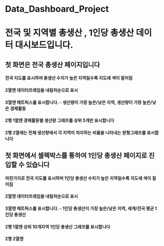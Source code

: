 # Data_Dashboard_Project

# 전국 및 지역별 총생산 , 1인당 총생산 데이터 대시보드입니다.

## 첫 화면은 전국 총생산 페이지입니다
#### 전국 지도를 표시하며 총생산 수치가 높은 지역일수록 지도에 색이 짙어짐
#### 2열엔 데이터프레임을 내림차순으로 표시
#### 3열엔 매트릭스를 표시합니다. - 생산량이 가장 높은/낮은 지역, 생산량이 가장 높은/낮은 경제활동
#### 2행 1열엔 경제활동별 생산량 그래프를 상위 5개만 표시합니다
#### 2행 2열에는 전체 생산량에서 각 지역이 차지하는 비율을 나타내는 원형그래프를 표시합니다

## 첫 화면에서 셀렉박스를 통하여 1인당 총생산 페이지로 진입할 수 있습니다
#### 마찬가지로 전국 지도를 표시하며 1인당 총생산 수치가 높은 지역일수록 지도에 색이 짙어짐
#### 2열엔 데이터프레임을 내림차순으로 표시
#### 3열엔 매트릭스를 표시합니다. - 1인당 총생산이 가장 높은/낮은 지역, 세계/전국 평균 1인당 총생산
#### 2행 1열엔 상위 10개지역 1인당 총생산 그래프를 표시합니다
#### 2행 2열엔


